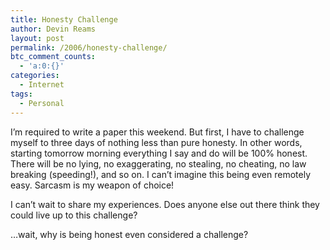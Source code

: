 ```yaml
---
title: Honesty Challenge
author: Devin Reams
layout: post
permalink: /2006/honesty-challenge/
btc_comment_counts:
  - 'a:0:{}'
categories:
  - Internet
tags:
  - Personal
---
```

I&#8217;m required to write a paper this weekend. But first, I have to challenge myself to three days of nothing less than pure honesty. In other words, starting tomorrow morning everything I say and do will be 100% honest. There will be no lying, no exaggerating, no stealing, no cheating, no law breaking (speeding!), and so on. I can&#8217;t imagine this being even remotely easy. Sarcasm is my weapon of choice!

I can&#8217;t wait to share my experiences. Does anyone else out there think they could live up to this challenge?

&#8230;wait, why is being honest even considered a challenge?